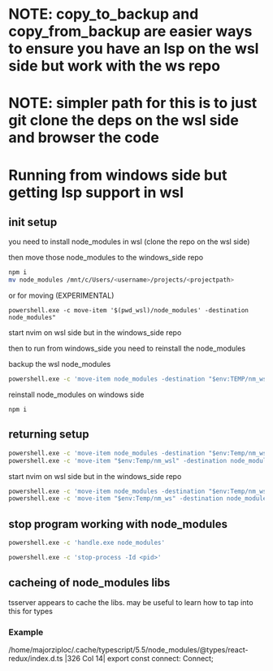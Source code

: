 # NOTE: copy_to_backup and copy_from_backup are easier ways to ensure you have an lsp on the wsl side but work with the ws repo

# NOTE: simpler path for this is to just git clone the deps on the wsl side and browser the code

# Running from windows side but getting lsp support in wsl

## init setup

you need to install node_modules in wsl (clone the repo on the wsl side)

then move those node_modules to the windows_side repo

```bash
npm i
mv node_modules /mnt/c/Users/<username>/projects/<projectpath>
```

or for moving (EXPERIMENTAL)

```pwsh
powershell.exe -c move-item '$(pwd_wsl)/node_modules' -destination node_modules"
```

start nvim on wsl side but in the windows_side repo

then to run from windows_side you need to reinstall the node_modules

backup the wsl node_modules

```bash
powershell.exe -c 'move-item node_modules -destination "$env:TEMP/nm_wsl"'
```

reinstall node_modules on windows side

```pwsh
npm i
```

## returning setup

```bash
powershell.exe -c 'move-item node_modules -destination "$env:Temp/nm_ws"'
powershell.exe -c 'move-item "$env:Temp/nm_wsl" -destination node_modules'
```

start nvim on wsl side but in the windows_side repo

```bash
powershell.exe -c 'move-item node_modules -destination "$env:Temp/nm_wsl"'
powershell.exe -c 'move-item "$env:Temp/nm_ws" -destination node_modules'
```

## stop program working with node_modules
```bash
powershell.exe -c 'handle.exe node_modules'
```

```bash
powershell.exe -c 'stop-process -Id <pid>'
```

## cacheing of node_modules libs

tsserver appears to cache the libs. may be useful to learn how to tap into this for types

### Example
/home/majorziploc/.cache/typescript/5.5/node_modules/@types/react-redux/index.d.ts |326 Col 14| export const connect: Connect;
